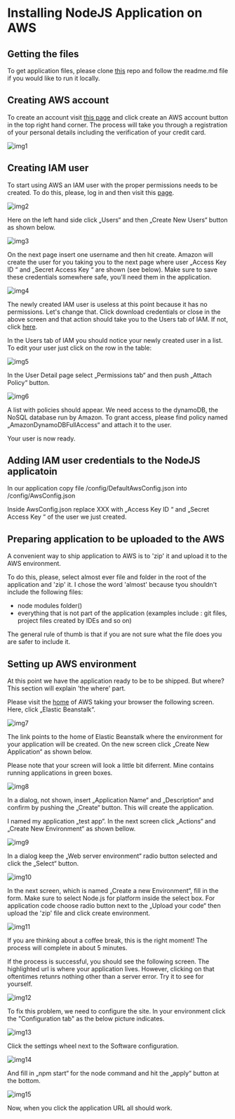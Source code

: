 # Installing NodeJS Application on AWS

## Getting the files

To get application files, please clone [this](https://github.com/kovarmiko/dynamodb-gallery) repo and follow the readme.md file if you would like to run it locally.

## Creating AWS account

To create an account visit [this page](https://aws.amazon.com/) and click create an AWS account button in the top right hand corner. The process will take you through a registration of your personal details including the verification of your credit card.

![img1](https://github.com/kovarmiko/dynamodb-gallery/blob/master/mdimages/img1.png?raw=true "Image 1")

## Creating IAM user

To start using AWS an IAM user with the proper permissions needs to be created. To do this, please, log in and then visit this [page](https://console.aws.amazon.com/iam).

![img2](https://github.com/kovarmiko/dynamodb-gallery/blob/master/mdimages/img2.png?raw=true "Image 2")

Here on the left hand side click „Users“ and then „Create New Users“ button as shown below.

![img3](https://github.com/kovarmiko/dynamodb-gallery/blob/master/mdimages/img3.png?raw=true "Image 3")

On the next page insert one username and then hit create. Amazon will create the user for you taking you to the next page where user „Access Key ID “ and  „Secret Access Key “ are shown (see below). Make sure to save these credentials somewhere safe, you'll need them in the application.

![img4](https://github.com/kovarmiko/dynamodb-gallery/blob/master/mdimages/img4.png?raw=true "Image 4")

The newly created IAM user is useless at this point because it has no permissions. Let's change that. Click download credentials or close in the above screen and that action should take you to the Users tab of IAM. If not, click [here](https://console.aws.amazon.com/iam/home#users). 
 
In the Users tab of IAM you should notice your newly created user in a list. To edit your user just click on the row in the table:
 
![img5](https://github.com/kovarmiko/dynamodb-gallery/blob/master/mdimages/img5.png?raw=true "Image 5")
 
In the User Detail page select „Permissions tab“ and then  push „Attach Policy“ button.
 
![img6](https://github.com/kovarmiko/dynamodb-gallery/blob/master/mdimages/img6.png?raw=true "Image 6")

A list with policies should appear. We need access to the dynamoDB, the NoSQL database run by Amazon. To grant access,  please find policy named „AmazonDynamoDBFullAccess“ and attach it to the user.

Your user is now ready. 

## Adding IAM user credentials to the NodeJS applicatoin

In our application copy file /config/DefaultAwsConfig.json into /config/AwsConfig.json

Inside AwsConfig.json replace XXX with  „Access Key ID “ and  „Secret Access Key “ of the user we just created. 

## Preparing application to be uploaded to the AWS
A convenient way to ship application to AWS is to 'zip' it and upload it to the AWS environment.

To do this, please, select almost ever file and folder in the root of the application and 'zip' it. I chose the word 'almost' because tyou shouldn't 
include the following files:

* node modules folder()
* everything that is not part of the application (examples include : git files, project files created by IDEs and so on)

The general rule of thumb is that if you are not sure what the file does you are safer to include it.

## Setting up AWS environment

At this point we have the application ready to be to be shipped. But where? This section will explain 'the where' part.

Please visit the [home](https://us-west-2.console.aws.amazon.com/console/home?region=us-west-2) of AWS taking your browser the following screen. Here, click „Elastic Beanstalk“.


![img7](https://github.com/kovarmiko/dynamodb-gallery/blob/master/mdimages/img7.png?raw=true "Image 7")

The link points to the home of Elastic Beanstalk where the environment for your application will be created. 
On the new screen click „Create New Application“ as shown below. 

Please note that your screen will look a little bit diferrent. Mine contains running applications in green boxes.

![img8](https://github.com/kovarmiko/dynamodb-gallery/blob/master/mdimages/img8.png?raw=true "Image 8")

In a dialog, not shown, insert „Application Name“ and „Description“ and confirm by pushing the „Create“ button. This will create the application.

I named my application „test app“. In the next screen click  „Actions“ and „Create New Environment“ as shown bellow.

![img9](https://github.com/kovarmiko/dynamodb-gallery/blob/master/mdimages/img9.png?raw=true "Image 9")

In a dialog keep the „Web server environment“ radio button selected and click  the „Select“ button.

![img10](https://github.com/kovarmiko/dynamodb-gallery/blob/master/mdimages/img10.png?raw=true "Image 10")

In the next screen, which is named „Create a new Environment“, fill in the form. 
Make sure to select Node.js for platform inside the select box. For application code choose radio button next to the „Upload your code“ then upload the 'zip' file and click create environment.

![img11](https://github.com/kovarmiko/dynamodb-gallery/blob/master/mdimages/img11.png?raw=true "Image 11")

If you are thinking about a coffee break, this is the right moment! The process will complete in about 5 minutes.

If the process is successful, you should see the following screen. The highlighted url is where your application lives. However, clicking on that oftentimes retunrs nothing other than a server error. Try it to see for yourself.

![img12](https://github.com/kovarmiko/dynamodb-gallery/blob/master/mdimages/img12.png?raw=true "Image 12")

To fix this problem, we need to configure the site. In your environment click the "Configuration tab" as the below picture indicates.

![img13](https://github.com/kovarmiko/dynamodb-gallery/blob/master/mdimages/img13.png?raw=true "Image 13")

Click the settings wheel next to the Software configuration.

![img14](https://github.com/kovarmiko/dynamodb-gallery/blob/master/mdimages/img14.png?raw=true "Image 14")

And fill in „npm start“ for the node command and hit the „apply“ button at the bottom.

![img15](https://github.com/kovarmiko/dynamodb-gallery/blob/master/mdimages/img15.png?raw=true "Image 15")

Now, when you click the application URL all should work.